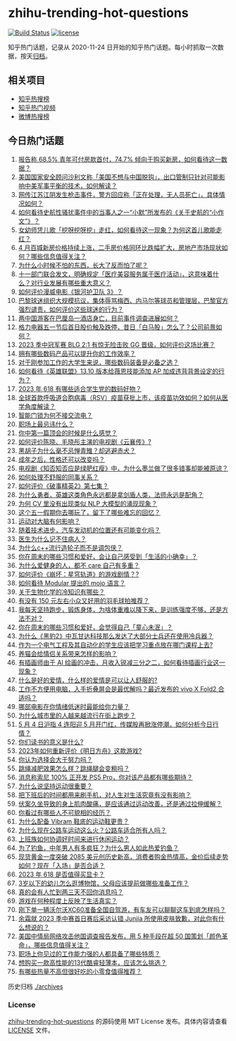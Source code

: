 # zhihu-trending-hot-questions

[![Build Status](https://github.com/justjavac/zhihu-trending-hot-questions/workflows/ci/badge.svg?branch=master)](https://github.com/justjavac/zhihu-trending-hot-questions/actions)
[![license](https://img.shields.io/github/license/justjavac/zhihu-trending-hot-questions)](https://github.com/justjavac/zhihu-trending-hot-questions/blob/master/LICENSE)

知乎热门话题，记录从 2020-11-24
日开始的知乎热门话题。每小时抓取一次数据，按天[归档](./archives)。

## 相关项目

- [知乎热搜榜](https://github.com/justjavac/zhihu-trending-top-search)
- [知乎热门视频](https://github.com/justjavac/zhihu-trending-hot-video)
- [微博热搜榜](https://github.com/justjavac/weibo-trending-hot-search)

## 今日热门话题

<!-- BEGIN -->
<!-- 最后更新时间 Fri May 05 2023 07:16:37 GMT+0800 (China Standard Time) -->

1. [报告称 68.5% 青年可付房款首付，74.7% 倾向于购买新房，如何看待这一数据？](https://www.zhihu.com/question/599014827)
1. [美国国家安全顾问沙利文称「美国不想与中国脱钩」，出口管制只针对可能影响中美军事平衡的技术，如何解读？](https://www.zhihu.com/question/598986943)
1. [网传江苏江阴发生枪击事件，警方回应称「正在处理，无人员死亡」，具体情况如何？](https://www.zhihu.com/question/598997116)
1. [如何看待史航性骚扰事件中的当事人之一“小默”所发布的《关于史航的“小作文”》？](https://www.zhihu.com/question/598981963)
1. [女幼师凭儿歌「挖呀挖呀挖」走红，如何看待这一现象？为何这首儿歌能走红？](https://www.zhihu.com/question/598949002)
1. [4 月百城新房价格持续上涨，二手房价格同环比跌幅扩大，房地产市场现状如何？哪些信息值得关注？](https://www.zhihu.com/question/599038748)
1. [为什么小时候不怕的东西，长大了反而怕了呢？](https://www.zhihu.com/question/279492828)
1. [十一部门联合发文，明确规定「医疗美容服务属于医疗活动」，这意味着什么？对行业发展有哪些重大意义？](https://www.zhihu.com/question/599022658)
1. [如何评价漫威电影《银河护卫队 3》？](https://www.zhihu.com/question/594328175)
1. [巴黎球迷组织大规模抗议，集体辱骂梅西、内马尔等球员和管理层，巴黎官方强烈谴责，如何评价这些球迷的行为？](https://www.zhihu.com/question/598953893)
1. [两中国游客在巴厘岛一酒店身亡，目前事件调查进展如何？](https://www.zhihu.com/question/598961847)
1. [格力电器五一节后首日股价触及跌停，昔日「白马股」怎么了？公司前景如何？](https://www.zhihu.com/question/599018854)
1. [2023 季中冠军赛 BLG 2:1 有惊无险击败 GG 晋级，如何评价这场比赛？](https://www.zhihu.com/question/599087647)
1. [拥有哪些数码产品可以提升你的工作效率？](https://www.zhihu.com/question/596680794)
1. [对于刚参加工作的大学生来说，哪些数码装备是必备之选？](https://www.zhihu.com/question/597444858)
1. [如何看待《英雄联盟》13.10 版本给薇恩技能添加 AP 加成违背背景设定的行为？](https://www.zhihu.com/question/599003655)
1. [2023 年 618 有哪些适合学生党的数码好物？](https://www.zhihu.com/question/597471055)
1. [全球首款呼吸道合胞病毒（RSV）疫苗获批上市，该疫苗功效如何？如何从医学角度解读？](https://www.zhihu.com/question/599001698)
1. [智能门锁为何不接交流电？](https://www.zhihu.com/question/587490338)
1. [职场上最忌讳什么？](https://www.zhihu.com/question/592107579)
1. [你中第一篇顶会的时候是什么感觉？](https://www.zhihu.com/question/543897168)
1. [如何评价陈晓、毛晓彤主演的电视剧《云襄传》?](https://www.zhihu.com/question/413434697)
1. [黑胡子为什么毫不忌惮青雉？却逃避赤犬？](https://www.zhihu.com/question/481094060)
1. [成年之后，性格还可以改变吗？](https://www.zhihu.com/question/269167656)
1. [电视剧《知否知否应是绿肥红瘦》中，为什么墨兰做了很多错事却能被原谅？](https://www.zhihu.com/question/596370485)
1. [如何处理不舒服的同事关系？](https://www.zhihu.com/question/48131824)
1. [如何评价《破事精英2》第七集？](https://www.zhihu.com/question/598557193)
1. [为什么勇者，英雄这类角色永远都是拿剑盾人类，法师永远是配角？](https://www.zhihu.com/question/29613837)
1. [为何 CV 里没有出现类似 NLP 大模型的涌现现象？](https://www.zhihu.com/question/597657073)
1. [这个五一假期你去哪玩了，留下了哪些难忘的回忆？](https://www.zhihu.com/question/599021297)
1. [运动对大脑有何影响？](https://www.zhihu.com/question/285312935)
1. [随着技术进步，汽车发动机的位置还有可能变化吗？](https://www.zhihu.com/question/598614669)
1. [医生为什么记不住病人？](https://www.zhihu.com/question/593290094)
1. [为什么c++流行造轮子而不是调包侠？](https://www.zhihu.com/question/598875959)
1. [你在周末的哪些习惯和爱好，会让自己感受到「生活的小确幸」？](https://www.zhihu.com/question/594792172)
1. [为什么爱健身的人，都不 care 自己有多重？](https://www.zhihu.com/question/592696012)
1. [如何评价《崩坏：星穹轨道》的游戏剧情？?](https://www.zhihu.com/question/597982043)
1. [如何看待 Modular 提出的 mojo 语言？](https://www.zhihu.com/question/598832787)
1. [关于生物化学的冷知识有哪些？](https://www.zhihu.com/question/587032575)
1. [有没有 150 元左右小众又好用的羽毛球拍推荐？](https://www.zhihu.com/question/596617903)
1. [我每天坚持跑步，锻炼身体，为啥体重难以降下来，是训练强度不够，还是方法不对？](https://www.zhihu.com/question/596711446)
1. [你在周末的哪些习惯和爱好，会觉得自己「童心未泯」？](https://www.zhihu.com/question/594792133)
1. [为什么《黑豹2》中瓦甘达科技那么发达了大部分士兵还在使用冷兵器？](https://www.zhihu.com/question/583342136)
1. [作为一个电气工程及其自动化的学生应该把学习重点放在哪门课程上去?](https://www.zhihu.com/question/595949228)
1. [养猫会给情侣关系带来怎样的影响？](https://www.zhihu.com/question/587996473)
1. [有插画师由于 AI 绘画的冲击，月收入锐减三分之二，如何看待插画行业这一现象？](https://www.zhihu.com/question/598406591)
1. [什么是好的爱情，什么样的爱情是可以让人舒服的?](https://www.zhihu.com/question/598169495)
1. [工作不方便用电脑，入手折叠屏会是最优解吗？最近发布的 vivo X Fold2 合适吗？](https://www.zhihu.com/question/598973257)
1. [哪部电影在你情绪低迷时最能给你力量？](https://www.zhihu.com/question/596478833)
1. [为什么城市里的人越来越流行在街上跑步？](https://www.zhihu.com/question/598366304)
1. [5 月 4 日沪指 4 连阳迎 5 月开门红，传媒股再掀涨停潮，如何分析今日行情？](https://www.zhihu.com/question/598978763)
1. [你们读书的意义是什么?](https://www.zhihu.com/question/598962061)
1. [2023年如何重新评价《明日方舟》这款游戏?](https://www.zhihu.com/question/588190809)
1. [你认为选择会大于努力吗？](https://www.zhihu.com/question/598951756)
1. [跳绳减肥效果怎么样？跳绳腿会变粗吗？](https://www.zhihu.com/question/595268037)
1. [消息称索尼 100% 正开发 PS5 Pro，你对该产品都有哪些期待？](https://www.zhihu.com/question/598781105)
1. [为什么说坚持运动很重要？](https://www.zhihu.com/question/593929800)
1. [把下班后的时间都用来刷手机，对人生对生活究竟有没有影响？](https://www.zhihu.com/question/598823194)
1. [伏案久坐导致的身上肌肉酸痛，是应该通过运动改善，还是通过拉伸缓解？](https://www.zhihu.com/question/594743650)
1. [你看过有哪些人不可貌相的经历？](https://www.zhihu.com/question/40882844)
1. [为什么配备 Vibram 鞋底的运动鞋更贵？](https://www.zhihu.com/question/595318728)
1. [为什么现在公路车运动这么火？公路车适合所有人吗？](https://www.zhihu.com/question/596091914)
1. [上班族如何协调好时间来进行休闲运动？](https://www.zhihu.com/question/595327871)
1. [为了钓鱼，中年男人有多疯狂？为什么男人如此热爱钓鱼？](https://www.zhihu.com/question/595784372)
1. [现货黄金一度突破 2085 美元创历史新高，消费者购金热情高，金价后续走势如何？现在「入场」是否合适？](https://www.zhihu.com/question/598965602)
1. [2023 年 618 是否值得买显卡？](https://www.zhihu.com/question/597410081)
1. [3岁以下的幼儿怎么逛博物馆，父母应该提前做哪些准备工作？](https://www.zhihu.com/question/597434390)
1. [真的会有人忙到两三天不回你消息吗？](https://www.zhihu.com/question/598854384)
1. [游戏在何种程度上反映了生活真实？](https://www.zhihu.com/question/596748389)
1. [刚下单一辆沃尔沃XC60准备全国自驾游，有车友可以聊聊这车到底怎样吗？](https://www.zhihu.com/question/591996307)
1. [余霜就 2023 季中赛首日赛后采访认错 Junjia 所使用皮肤致歉，对此你有什么想说的？](https://www.zhihu.com/question/598834046)
1. [美国中情局网络攻击他国调查报告发布，用 5 种手段在超 50 国策划「颜色革命」，哪些信息值得关注？](https://www.zhihu.com/question/598965936)
1. [职场上你见过的工作能力强的人都具备了哪些特质？](https://www.zhihu.com/question/510031349)
1. [想购买一款高性能的13代酷睿轻薄本，应该怎么挑选？](https://www.zhihu.com/question/598874553)
1. [有哪些热量不高但很好吃的小零食值得推荐？](https://www.zhihu.com/question/597810907)

<!-- END -->

历史归档 [./archives](./archives)

### License

[zhihu-trending-hot-questions](https://github.com/justjavac/zhihu-trending-hot-questions)
的源码使用 MIT License 发布。具体内容请查看 [LICENSE](./LICENSE) 文件。
